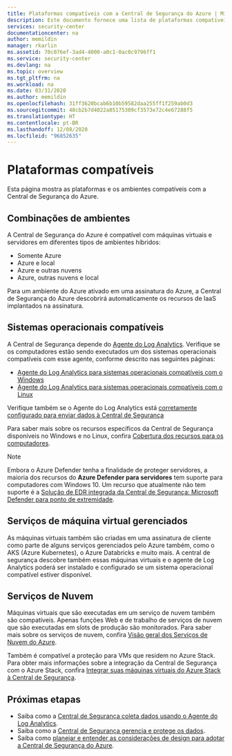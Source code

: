 ```yaml
---
title: Plataformas compatíveis com a Central de Segurança do Azure | Microsoft Docs
description: Este documento fornece uma lista de plataformas compatíveis com a Central de Segurança do Azure.
services: security-center
documentationcenter: na
author: memildin
manager: rkarlin
ms.assetid: 70c076ef-3ad4-4000-a0c1-0ac0c9796ff1
ms.service: security-center
ms.devlang: na
ms.topic: overview
ms.tgt_pltfrm: na
ms.workload: na
ms.date: 03/31/2020
ms.author: memildin
ms.openlocfilehash: 31ff3620bcab6b10b59582daa255ff1f259ab0d3
ms.sourcegitcommit: 48cb2b7d4022a85175309cf3573e72c4e67288f5
ms.translationtype: HT
ms.contentlocale: pt-BR
ms.lasthandoff: 12/08/2020
ms.locfileid: "96852635"
---
```

# <a name="supported-platforms"></a>Plataformas compatíveis 

Esta página mostra as plataformas e os ambientes compatíveis com a Central de Segurança do Azure.

## <a name="combinations-of-environments"></a>Combinações de ambientes <a name="vm-server"></a>

A Central de Segurança do Azure é compatível com máquinas virtuais e servidores em diferentes tipos de ambientes híbridos:

* Somente Azure
* Azure e local
* Azure e outras nuvens
* Azure, outras nuvens e local

Para um ambiente do Azure ativado em uma assinatura do Azure, a Central de Segurança do Azure descobrirá automaticamente os recursos de IaaS implantados na assinatura.

## <a name="supported-operating-systems"></a>Sistemas operacionais compatíveis

A Central de Segurança depende do [Agente do Log Analytics](../azure-monitor/platform/agents-overview.md#log-analytics-agent). Verifique se os computadores estão sendo executados um dos sistemas operacionais compatíveis com esse agente, conforme descrito nas seguintes páginas:

* [Agente do Log Analytics para sistemas operacionais compatíveis com o Windows](../azure-monitor/platform/agents-overview.md#supported-operating-systems)
* [Agente do Log Analytics para sistemas operacionais compatíveis com o Linux](../azure-monitor/platform/agents-overview.md#supported-operating-systems)

Verifique também se o Agente do Log Analytics está [corretamente configurado para enviar dados à Central de Segurança](security-center-enable-data-collection.md#manual-agent)

Para saber mais sobre os recursos específicos da Central de Segurança disponíveis no Windows e no Linux, confira [Cobertura dos recursos para os computadores](security-center-services.md).

> [!NOTE]
> Embora o Azure Defender tenha a finalidade de proteger servidores, a maioria dos recursos do **Azure Defender para servidores** tem suporte para computadores com Windows 10. Um recurso que atualmente não tem suporte é a [Solução de EDR integrada da Central de Segurança: Microsoft Defender para ponto de extremidade](security-center-wdatp.md).

## <a name="managed-virtual-machine-services"></a>Serviços de máquina virtual gerenciados <a name="virtual-machine"></a>

As máquinas virtuais também são criadas em uma assinatura de cliente como parte de alguns serviços gerenciados pelo Azure também, como o AKS (Azure Kubernetes), o Azure Databricks e muito mais. A central de segurança descobre também essas máquinas virtuais e o agente de Log Analytics poderá ser instalado e configurado se um sistema operacional compatível estiver disponível.

## <a name="cloud-services"></a>Serviços de Nuvem <a name="cloud-services"></a>

Máquinas virtuais que são executadas em um serviço de nuvem também são compatíveis. Apenas funções Web e de trabalho de serviços de nuvem que são executadas em slots de produção são monitorados. Para saber mais sobre os serviços de nuvem, confira [Visão geral dos Serviços de Nuvem do Azure](../cloud-services/cloud-services-choose-me.md).

Também é compatível a proteção para VMs que residem no Azure Stack. Para obter mais informações sobre a integração da Central de Segurança com o Azure Stack, confira [Integrar suas máquinas virtuais do Azure Stack à Central de Segurança](quickstart-onboard-machines.md). 

## <a name="next-steps"></a>Próximas etapas

- Saiba como a [Central de Segurança coleta dados usando o Agente do Log Analytics](security-center-enable-data-collection.md).
- Saiba como a [Central de Segurança gerencia e protege os dados](security-center-data-security.md).
- Saiba como [planejar e entender as considerações de design para adotar a Central de Segurança do Azure](security-center-planning-and-operations-guide.md).